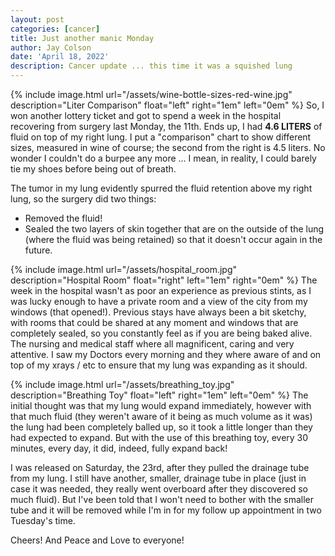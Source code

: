 ```yaml
---
layout: post
categories: [cancer]
title: Just another manic Monday
author: Jay Colson
date: 'April 18, 2022'
description: Cancer update ... this time it was a squished lung
---
```


{% include image.html url="/assets/wine-bottle-sizes-red-wine.jpg" description="Liter Comparison" float="left" right="1em" left="0em" %}
So, I won another lottery ticket and got to spend a week in the hospital recovering from surgery last Monday, the 11th.  Ends up, I had **4.6 LITERS** of fluid on top of my right lung.  I put a "comparison" chart to show different sizes, measured in wine of course; the second from the right is 4.5 liters.  No wonder I couldn't do a burpee any more ... I mean, in reality, I could barely tie my shoes before being out of breath.

The tumor in my lung evidently spurred the fluid retention above my right lung, so the surgery did two things:

- Removed the fluid!
- Sealed the two layers of skin together that are on the outside of the lung (where the fluid was being retained) so that it doesn't occur again in the future.

{% include image.html url="/assets/hospital_room.jpg" description="Hospital Room" float="right" left="1em" right="0em" %}
The week in the hospital wasn't as poor an experience as previous stints, as I was lucky enough to have a private room and a view of the city from my windows (that opened!).  Previous stays have always been a bit sketchy, with rooms that could be shared at any moment and windows that are completely sealed, so you constantly feel as if you are being baked alive.  The nursing and medical staff where all magnificent, caring and very attentive.  I saw my Doctors every morning and they where aware of and on top of my xrays / etc to ensure that my lung was expanding as it should.

{% include image.html url="/assets/breathing_toy.jpg" description="Breathing Toy" float="left" right="1em" left="0em" %}
The initial thought was that my lung would expand immediately, however with that much fluid (they weren't aware of it being as much volume as it was) the lung had been completely balled up, so it took a little longer than they had expected to expand.  But with the use of this breathing toy, every 30 minutes, every day, it did, indeed, fully expand back!

I was released on Saturday, the 23rd, after they pulled the drainage tube from my lung.  I still have another, smaller, drainage tube in place (just in case it was needed, they really went overboard after they discovered so much fluid).  But I've been told that I won't need to bother with the smaller tube and it will be removed while I'm in for my follow up appointment in two Tuesday's time.

Cheers!  And Peace and Love to everyone!
